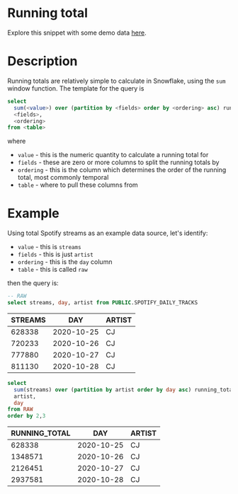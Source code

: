 # Running total

Explore this snippet with some demo data [here](https://count.co/n/9oKm47UpLz2?vm=e).

# Description

Running totals are relatively simple to calculate in Snowflake, using the `sum` window function.
The template for the query is

```sql
select
  sum(<value>) over (partition by <fields> order by <ordering> asc) running_total,
  <fields>,
  <ordering>
from <table>
```
where 
- `value` - this is the numeric quantity to calculate a running total for
- `fields` - these are zero or more columns to split the running totals by
- `ordering` - this is the column which determines the order of the running total, most commonly temporal
- `table` - where to pull these columns from

# Example

Using total Spotify streams as an example data source, let's identify:
- `value` - this is `streams`
- `fields` - this is just `artist`
- `ordering` - this is the `day` column
- `table` - this is called `raw`

then the query is:

```sql
-- RAW
select streams, day, artist from PUBLIC.SPOTIFY_DAILY_TRACKS
```
| STREAMS | DAY        | ARTIST |
|---------|------------|--------|
| 628338  | 2020-10-25 | CJ     |
| 720233  | 2020-10-26 | CJ     |
| 777880  | 2020-10-27 | CJ     |
| 811130  | 2020-10-28 | CJ     |

```sql
select
  sum(streams) over (partition by artist order by day asc) running_total,
  artist,
  day
from RAW
order by 2,3
```
| RUNNING_TOTAL | DAY        | ARTIST |
|---------------|------------|--------|
| 628338        | 2020-10-25 | CJ     |
| 1348571       | 2020-10-26 | CJ     |
| 2126451       | 2020-10-27 | CJ     |
| 2937581       | 2020-10-28 | CJ     |
